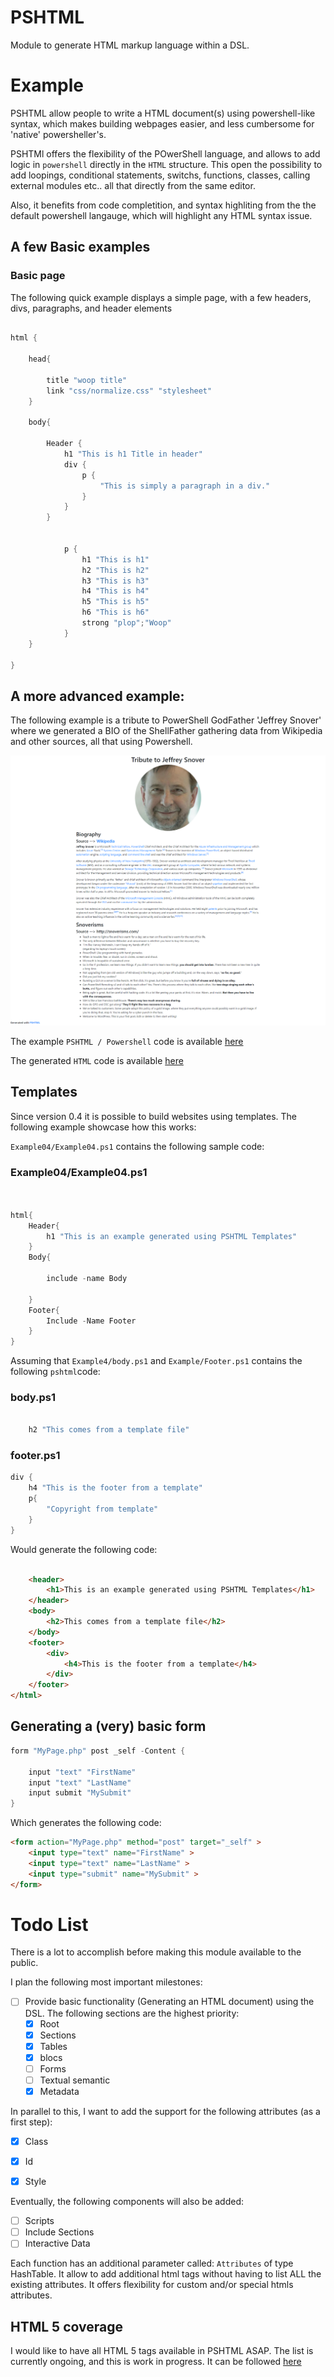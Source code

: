# PSHTML

Module to generate HTML markup language within a DSL.

# Example

PSHTML allow people to write a HTML document(s) using powershell-like syntax, which makes building webpages easier, and less cumbersome for 'native' powersheller's.

PSHTMl offers the flexibility of the POwerShell language, and allows to add logic in ```powershell``` directly in the ```HTML``` structure. This open the possibility to add loopings, conditional statements, switchs, functions, classes, calling external modules etc.. all that directly from the same editor.

Also, it benefits from code completition, and syntax highliting from the the default powershell langauge, which will highlight any HTML syntax issue.


## A few Basic examples

### Basic page

The following quick example displays a simple page, with a few headers, divs, paragraphs, and header elements

```Powershell

html {

    head{

        title "woop title"
        link "css/normalize.css" "stylesheet"
    }

    body{

        Header {
            h1 "This is h1 Title in header"
            div {
                p {
                    "This is simply a paragraph in a div."
                }
            }
        }
    
        
            p {
                h1 "This is h1"
                h2 "This is h2"
                h3 "This is h3"
                h4 "This is h4"
                h5 "This is h5"
                h6 "This is h6"
                strong "plop";"Woop"
            }
    }
    
}

```

## A more advanced example:

The following example is a tribute to PowerShell GodFather 'Jeffrey Snover' where we generated a BIO of the ShellFather gathering data from Wikipedia and other sources, all that using Powershell.


![screen shot of PSHTML results](/Examples/Example6/tribute_snover.png)

The example ```PSHTML / Powershell``` code is available [here](/Examples/Example6/Example6.ps1)

The generated ```HTML``` code is available [here](/Examples/Example6/Example6.html)
## Templates

Since version 0.4 it is possible to build websites using templates. The following example showcase how this works:

```Example04/Example04.ps1``` contains the following sample code:

### Example04/Example04.ps1

```powershell


html{
    Header{
        h1 "This is an example generated using PSHTML Templates"
    }
    Body{

        include -name Body

    }
    Footer{
        Include -Name Footer
    }
}

```

Assuming that ```Example4/body.ps1``` and ```Example/Footer.ps1``` contains the following ```pshtml```code:

### body.ps1

```powershell

    h2 "This comes from a template file"

```

### footer.ps1

```powershell
div {
    h4 "This is the footer from a template"
    p{
        "Copyright from template"
    }
}
```

Would generate the following code:

```html

    <header>
        <h1>This is an example generated using PSHTML Templates</h1>
    </header>
    <body>
        <h2>This comes from a template file</h2>
    </body>
    <footer>
        <div>
            <h4>This is the footer from a template</h4>
        </div>
    </footer>
</html>

```
## Generating a (very) basic form

```PowerShell
form "MyPage.php" post _self -Content {

    input "text" "FirstName"
    input "text" "LastName"
    input submit "MySubmit"
}
```

Which generates the following code:

```html
<form action="MyPage.php" method="post" target="_self" >
    <input type="text" name="FirstName" >
    <input type="text" name="LastName" >
    <input type="submit" name="MySubmit" >
</form>
```
# Todo List

There is a lot to accomplish before making this module available to the public. 

I plan the following most important milestones:

 - [ ] Provide basic functionality (Generating an HTML document) using the DSL. The following sections are the highest priority:
    - [X] Root
    - [X] Sections
    - [X] Tables
    - [X] blocs
    - [ ] Forms
    - [ ] Textual semantic
    - [X] Metadata

In parallel to this, I want to add the support for the following attributes (as a first step):
- [X] Class
- [X] Id
- [X] Style


Eventually, the following components will also be added:
 - [ ] Scripts
 - [ ] Include Sections
 - [ ] Interactive Data

Each function has an additional parameter called: ```Attributes``` of type HashTable.
It allow to add additional html tags without having to list ALL the existing attributes. It offers flexibility for custom and/or special htmls attributes.

## HTML 5 coverage

I would like to have all HTML 5 tags available in PSHTML ASAP. The list is currently ongoing, and this is work in progress. It can be followed [here](https://github.com/Stephanevg/PSHTML/issues/7)



